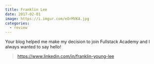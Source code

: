 ```yaml
---
title: Franklin Lee
date: 2017-02-01
image: https://i.imgur.com/eOrMVKA.jpg
categories:
  - review
---
```


Your blog helped me make my decision to join Fullstack Academy and I always wanted to say hello!

> https://www.linkedin.com/in/franklin-young-lee
